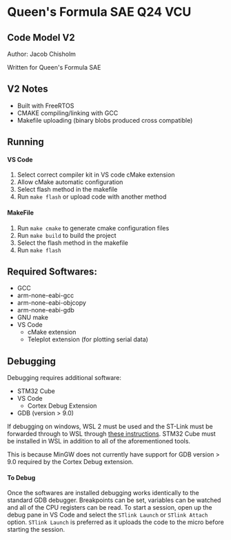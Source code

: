 # Queen's Formula SAE Q24 VCU
## Code Model V2

Author: Jacob Chisholm

Written for Queen's Formula SAE

## V2 Notes
- Built with FreeRTOS
- CMAKE compiling/linking with GCC
- Makefile uploading (binary blobs produced cross compatible)

## Running

#### VS Code
1. Select correct compiler kit in VS code cMake extension
2. Allow cMake automatic configuration
3. Select flash method in the makefile
3. Run `make flash` or upload code with another method

#### MakeFile
1. Run `make cmake` to generate cmake configuration files
2. Run `make build` to build the project
3. Select the flash method in the makefile
4. Run `make flash`


## Required Softwares:
- GCC
- arm-none-eabi-gcc
- arm-none-eabi-objcopy
- arm-none-eabi-gdb
- GNU make
- VS Code
    - cMake extension
    - Teleplot extension (for plotting serial data)

## Debugging
Debugging requires additional software:
- STM32 Cube
- VS Code
    - Cortex Debug Extension
- GDB (version > 9.0)

If debugging on windows, WSL 2 must be used and the ST-Link must be forwarded through to WSL through [these instructions](https://learn.microsoft.com/en-us/windows/wsl/connect-usb). STM32 Cube must be installed in WSL in addition to all of the aforementioned tools.

This is because MinGW does not currently have support for GDB version > 9.0 required by the Cortex Debug extension.

#### To Debug
Once the softwares are installed debugging works identically to the standard GDB debugger. Breakpoints can be set, variables can be watched and all of the CPU registers can be read. To start a session, open up the debug pane in VS Code and select the `STlink Launch` or `STlink Attach` option. `STlink Launch` is preferred as it uploads the code to the micro before starting the session.
